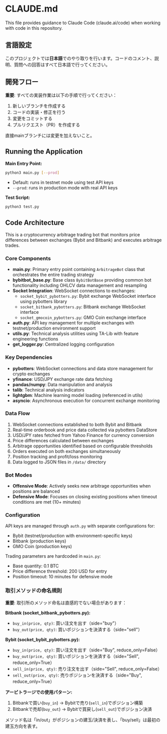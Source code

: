 # CLAUDE.md

This file provides guidance to Claude Code (claude.ai/code) when working with code in this repository.

## 言語設定

このプロジェクトでは**日本語**でのやり取りを行います。コードのコメント、説明、質問への回答はすべて日本語で行ってください。

## 開発フロー

**重要**: すべての実装作業は以下の手順で行ってください：

1. 新しいブランチを作成する
2. コードの実装・修正を行う
3. 変更をコミットする
4. プルリクエスト（PR）を作成する

直接mainブランチには変更を加えないこと。

## Running the Application

**Main Entry Point:**
```bash
python3 main.py [--prod]
```
- Default: runs in testnet mode using test API keys
- `--prod`: runs in production mode with real API keys

**Test Script:**
```bash
python3 test.py
```

## Code Architecture

This is a cryptocurrency arbitrage trading bot that monitors price differences between exchanges (Bybit and Bitbank) and executes arbitrage trades.

### Core Components

- **main.py**: Primary entry point containing `ArbitrageBot` class that orchestrates the entire trading strategy
- **bybitbot_base.py**: Base class `BybitBotBase` providing common bot functionality including OHLCV data management and resampling
- **Socket Integration**: WebSocket connections to exchanges:
  - `socket_bybit_pybotters.py`: Bybit exchange WebSocket interface using pybotters library
  - `socket_bitbank_pybotters.py`: Bitbank exchange WebSocket interface
  - `socket_gmocoin_pybotters.py`: GMO Coin exchange interface
- **auth.py**: API key management for multiple exchanges with testnet/production environment support
- **utils.py**: Technical analysis utilities using TA-Lib with feature engineering functions
- **get_logger.py**: Centralized logging configuration

### Key Dependencies

- **pybotters**: WebSocket connections and data store management for crypto exchanges
- **yfinance**: USD/JPY exchange rate data fetching
- **pandas/numpy**: Data manipulation and analysis
- **talib**: Technical analysis indicators
- **lightgbm**: Machine learning model loading (referenced in utils)
- **asyncio**: Asynchronous execution for concurrent exchange monitoring

### Data Flow

1. WebSocket connections established to both Bybit and Bitbank
2. Real-time orderbook and price data collected via pybotters DataStore
3. USD/JPY rates fetched from Yahoo Finance for currency conversion
4. Price differences calculated between exchanges
5. Arbitrage opportunities identified based on configurable thresholds
6. Orders executed on both exchanges simultaneously
7. Position tracking and profit/loss monitoring
8. Data logged to JSON files in `/data/` directory

### Bot Modes

- **Offensive Mode**: Actively seeks new arbitrage opportunities when positions are balanced
- **Defensive Mode**: Focuses on closing existing positions when timeout conditions are met (10+ minutes)

### Configuration

API keys are managed through `auth.py` with separate configurations for:
- Bybit (testnet/production with environment-specific keys)
- Bitbank (production keys)
- GMO Coin (production keys)

Trading parameters are hardcoded in `main.py`:
- Base quantity: 0.1 BTC
- Price difference threshold: 200 USD for entry
- Position timeout: 10 minutes for defensive mode

### 取引メソッドの命名規則

**重要**: 取引所のメソッド命名は直感的でない場合があります：

**Bitbank (socket_bitbank_pybotters.py):**
- `buy_in(price, qty)`: 買い注文を出す（side="buy"）
- `buy_out(price, qty)`: 買いポジションを決済する（side="sell"）

**Bybit (socket_bybit_pybotters.py):**
- `buy_in(price, qty)`: 買い注文を出す（side="Buy", reduce_only=False）
- `buy_out(price, qty)`: 買いポジションを決済する（side="Sell", reduce_only=True）
- `sell_in(price, qty)`: 売り注文を出す（side="Sell", reduce_only=False）
- `sell_out(price, qty)`: 売りポジションを決済する（side="Buy", reduce_only=True）

**アービトラージでの使用パターン:**
1. Bitbankで買い(`buy_in`) → Bybitで売り(`sell_in`)でポジション構築
2. Bitbankで売却(`buy_out`) → Bybitで買戻し(`sell_out`)でポジション決済

メソッド名は「in/out」がポジションの建玉/決済を表し、「buy/sell」は最初の建玉方向を表す。